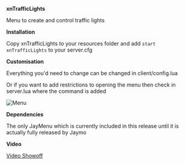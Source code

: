 **xnTrafficLights**

Menu to create and control traffic lights

**Installation**

Copy xnTrafficLights to your resources folder and add `start xnTrafficLights` to your server.cfg

**Customisation**

Everything you'd need to change can be changed in client/config.lua

Or if you want to add restrictions to opening the menu then check in server.lua where the command is added

![Menu](https://fivem.fail/Audio/SetPedIsDrunk/Le162x2.jpg)

**Dependencies**

The only JayMenu which is currently included in this release until it is actually fully released by Jaymo

**Video**

[Video Showoff](https://www.youtube.com/watch?v=yiPP-EEa0mM)